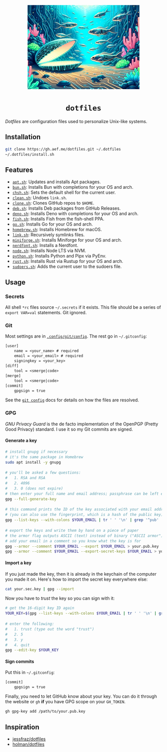 <div align="center">
  <!-- Illustration of an underwater haven where the sand is etched with bright, neon circuit motifs. Schools of robot-like fish with a metallic luster navigate amidst fluorescent marine plants. A radiant shell opens, standing out as a guiding light for the marine tech realm. -->
  <img src="./dotfiles.jpg" width="360" height="270" alt="A digital world with a shell and fish" />
  <h1><code>dotfiles</code></h1>
</div>

_Dotfiles_ are configuration files used to personalize Unix-like systems.

## Installation

```sh
git clone https://gh.aef.me/dotfiles.git ~/.dotfiles
~/.dotfiles/install.sh
```

## Features

  * [`apt.sh`](./lib/apt.sh): Updates and installs Apt packages.
  * [`bun.sh`](./lib/bun.sh): Installs Bun with completions for your OS and arch.
  * [`chsh.sh`](./lib/chsh.sh): Sets the default shell for the current user.
  * [`clean.sh`](./lib/clean.sh): Undoes `link.sh`.
  * [`clone.sh`](./lib/clone.sh): Clones GitHub repos to `$HOME`.
  * [`deb.sh`](./lib/deb.sh): Installs Deb packages from GitHub Releases.
  * [`deno.sh`](./lib/deno.sh): Installs Deno with completions for your OS and arch.
  * [`fish.sh`](./lib/fish.sh): Installs Fish from the fish-shell PPA.
  * [`go.sh`](./lib/go.sh): Installs Go for your OS and arch.
  * [`homebrew.sh`](./lib/homebrew.sh): Installs Homebrew for macOS.
  * [`link.sh`](./lib/link.sh): Recursively symlinks files.
  * [`miniforge.sh`](./lib/miniforge.sh): Installs Miniforge for your OS and arch.
  * [`nerdfont.sh`](./lib/nerdfont.sh): Installs a Nerdfont.
  * [`node.sh`](./lib/node.sh): Installs Node LTS via NVM.
  * [`python.sh`](./lib/python.sh): Installs Python and Pipx via PyEnv.
  * [`rust.sh`](./lib/rust.sh): Installs Rust via Rustup for your OS and arch.
  * [`sudoers.sh`](./lib/sudoers.sh): Adds the current user to the sudoers file.

## Usage

### Secrets

All shell `*rc` files source `~/.secrets` if it exists. This file should be a series of `export VAR=val` statements. Git ignored.

### Git

Most settings are in [`.config/git/config`](https://github.com/adamelliotfields/dotfiles/blob/main/shared/.config/git/config). The rest go in `~/.gitconfig`:

```properties
[user]
	name = <your_name> # required
	email = <your_email> # required
	signingkey = <your_key>
[diff]
	tool = <smerge|code>
[merge]
	tool = <smerge|code>
[commit]
	gpgsign = true
```

See the [`git config`](https://git-scm.com/docs/git-config#FILES) docs for details on how the files are resolved.

### GPG

_GNU Privacy Guard_ is the de facto implementation of the OpenPGP (Pretty Good Privacy) standard. I use it so my Git commits are signed.

#### Generate a key

```sh
# install gnupg if necessary
# it's the same package in Homebrew
sudo apt install -y gnupg

# you'll be asked a few questions:
#   1. RSA and RSA
#   2. 4096
#   3. 0 (does not expire)
# then enter your full name and email address; passphrase can be left empty
gpg --full-generate-key

# this command prints the ID of the key associated with your email address
# (you can also use the fingerprint, which is a hash of the public key)
gpg --list-keys --with-colons $YOUR_EMAIL | tr ' ' '\n' | grep '^pub' | cut -d':' -f5

# export the keys and write them by hand on a piece of paper
# the armor flag outputs ASCII (text) instead of binary ("ASCII armor")
# add your email in a comment so you know what the key is for
gpg --armor --comment $YOUR_EMAIL --export $YOUR_EMAIL > your.pub.key
gpg --armor --comment $YOUR_EMAIL --export-secret-keys $YOUR_EMAIL > your.sec.key
```

#### Import a key

If you just made the key, then it is already in the keychain of the computer you made it on. Here's how to import the secret key everywhere else:

```sh
cat your.sec.key | gpg --import
```

Now you have to _trust_ the key so you can sign with it:

```sh
# get the 16-digit key ID again
YOUR_KEY=$(gpg --list-keys --with-colons $YOUR_EMAIL | tr ' ' '\n' | grep '^pub' | cut -d':' -f5)

# enter the following:
#   1. trust (type out the word "trust")
#   2. 5
#   3. y
#   4. quit
gpg --edit-key $YOUR_KEY
```

#### Sign commits

Put this in `~/.gitconfig`:

```properties
[commit]
	gpgsign = true
```

Finally, you need to let GitHub know about your key. You can do it through the website or `gh` **if** you have GPG scope on your `GH_TOKEN`.

```sh
gh gpg-key add /path/to/your.pub.key
```

## Inspiration

* [jessfraz/dotfiles](https://github.com/jessfraz/dotfiles)
* [holman/dotfiles](https://github.com/holman/dotfiles)
